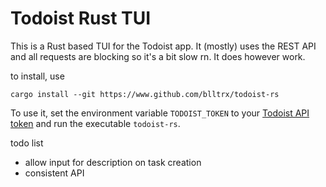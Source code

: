 # Todoist Rust TUI

This is a Rust based TUI for the Todoist app. It (mostly) uses the REST API and all requests are blocking so it's a bit slow rn. It does however work.

to install, use 
```
cargo install --git https://www.github.com/blltrx/todoist-rs
```

To use it, set the environment variable `TODOIST_TOKEN` to your [Todoist API token](https://todoist.com/help/articles/find-your-api-token-Jpzx9IIlB) and run the executable `todoist-rs`.


todo list
+ allow input for description on task creation
+ consistent API
